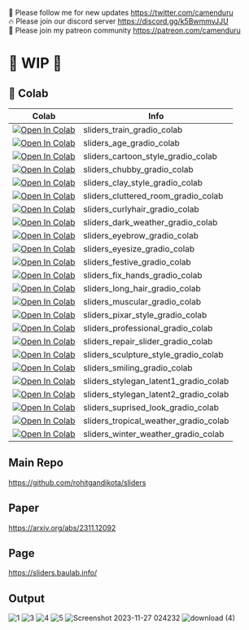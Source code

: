 🐣 Please follow me for new updates https://twitter.com/camenduru <br />
🔥 Please join our discord server https://discord.gg/k5BwmmvJJU <br />
🥳 Please join my patreon community https://patreon.com/camenduru <br />

# 🚦 WIP 🚦

## 🦒 Colab

| Colab | Info
| --- | --- |
[![Open In Colab](https://colab.research.google.com/assets/colab-badge.svg)](https://colab.research.google.com/github/camenduru/sliders-colab/blob/main/sliders/sliders_train_gradio_colab.ipynb) | sliders_train_gradio_colab
[![Open In Colab](https://colab.research.google.com/assets/colab-badge.svg)](https://colab.research.google.com/github/camenduru/sliders-colab/blob/main/sliders/sliders_age_gradio_colab.ipynb) | sliders_age_gradio_colab
[![Open In Colab](https://colab.research.google.com/assets/colab-badge.svg)](https://colab.research.google.com/github/camenduru/sliders-colab/blob/main/sliders/sliders_cartoon_style_gradio_colab.ipynb) | sliders_cartoon_style_gradio_colab
[![Open In Colab](https://colab.research.google.com/assets/colab-badge.svg)](https://colab.research.google.com/github/camenduru/sliders-colab/blob/main/sliders/sliders_chubby_gradio_colab.ipynb) | sliders_chubby_gradio_colab
[![Open In Colab](https://colab.research.google.com/assets/colab-badge.svg)](https://colab.research.google.com/github/camenduru/sliders-colab/blob/main/sliders/sliders_clay_style_gradio_colab.ipynb) | sliders_clay_style_gradio_colab
[![Open In Colab](https://colab.research.google.com/assets/colab-badge.svg)](https://colab.research.google.com/github/camenduru/sliders-colab/blob/main/sliders/sliders_cluttered_room_gradio_colab.ipynb) | sliders_cluttered_room_gradio_colab
[![Open In Colab](https://colab.research.google.com/assets/colab-badge.svg)](https://colab.research.google.com/github/camenduru/sliders-colab/blob/main/sliders/sliders_curlyhair_gradio_colab.ipynb) | sliders_curlyhair_gradio_colab
[![Open In Colab](https://colab.research.google.com/assets/colab-badge.svg)](https://colab.research.google.com/github/camenduru/sliders-colab/blob/main/sliders/sliders_dark_weather_gradio_colab.ipynb) | sliders_dark_weather_gradio_colab
[![Open In Colab](https://colab.research.google.com/assets/colab-badge.svg)](https://colab.research.google.com/github/camenduru/sliders-colab/blob/main/sliders/sliders_eyebrow_gradio_colab.ipynb) | sliders_eyebrow_gradio_colab
[![Open In Colab](https://colab.research.google.com/assets/colab-badge.svg)](https://colab.research.google.com/github/camenduru/sliders-colab/blob/main/sliders/sliders_eyesize_gradio_colab.ipynb) | sliders_eyesize_gradio_colab
[![Open In Colab](https://colab.research.google.com/assets/colab-badge.svg)](https://colab.research.google.com/github/camenduru/sliders-colab/blob/main/sliders/sliders_festive_gradio_colab.ipynb) | sliders_festive_gradio_colab
[![Open In Colab](https://colab.research.google.com/assets/colab-badge.svg)](https://colab.research.google.com/github/camenduru/sliders-colab/blob/main/sliders/sliders_fix_hands_gradio_colab.ipynb) | sliders_fix_hands_gradio_colab
[![Open In Colab](https://colab.research.google.com/assets/colab-badge.svg)](https://colab.research.google.com/github/camenduru/sliders-colab/blob/main/sliders/sliders_long_hair_gradio_colab.ipynb) | sliders_long_hair_gradio_colab
[![Open In Colab](https://colab.research.google.com/assets/colab-badge.svg)](https://colab.research.google.com/github/camenduru/sliders-colab/blob/main/sliders/sliders_muscular_gradio_colab.ipynb) | sliders_muscular_gradio_colab
[![Open In Colab](https://colab.research.google.com/assets/colab-badge.svg)](https://colab.research.google.com/github/camenduru/sliders-colab/blob/main/sliders/sliders_pixar_style_gradio_colab.ipynb) | sliders_pixar_style_gradio_colab
[![Open In Colab](https://colab.research.google.com/assets/colab-badge.svg)](https://colab.research.google.com/github/camenduru/sliders-colab/blob/main/sliders/sliders_professional_gradio_colab.ipynb) | sliders_professional_gradio_colab
[![Open In Colab](https://colab.research.google.com/assets/colab-badge.svg)](https://colab.research.google.com/github/camenduru/sliders-colab/blob/main/sliders/sliders_repair_slider_gradio_colab.ipynb) | sliders_repair_slider_gradio_colab
[![Open In Colab](https://colab.research.google.com/assets/colab-badge.svg)](https://colab.research.google.com/github/camenduru/sliders-colab/blob/main/sliders/sliders_sculpture_style_gradio_colab.ipynb) | sliders_sculpture_style_gradio_colab
[![Open In Colab](https://colab.research.google.com/assets/colab-badge.svg)](https://colab.research.google.com/github/camenduru/sliders-colab/blob/main/sliders/sliders_smiling_gradio_colab.ipynb) | sliders_smiling_gradio_colab
[![Open In Colab](https://colab.research.google.com/assets/colab-badge.svg)](https://colab.research.google.com/github/camenduru/sliders-colab/blob/main/sliders/sliders_stylegan_latent1_gradio_colab.ipynb) | sliders_stylegan_latent1_gradio_colab
[![Open In Colab](https://colab.research.google.com/assets/colab-badge.svg)](https://colab.research.google.com/github/camenduru/sliders-colab/blob/main/sliders/sliders_stylegan_latent2_gradio_colab.ipynb) | sliders_stylegan_latent2_gradio_colab
[![Open In Colab](https://colab.research.google.com/assets/colab-badge.svg)](https://colab.research.google.com/github/camenduru/sliders-colab/blob/main/sliders/sliders_suprised_look_gradio_colab.ipynb) | sliders_suprised_look_gradio_colab
[![Open In Colab](https://colab.research.google.com/assets/colab-badge.svg)](https://colab.research.google.com/github/camenduru/sliders-colab/blob/main/sliders/sliders_tropical_weather_gradio_colab.ipynb) | sliders_tropical_weather_gradio_colab
[![Open In Colab](https://colab.research.google.com/assets/colab-badge.svg)](https://colab.research.google.com/github/camenduru/sliders-colab/blob/main/sliders/sliders_winter_weather_gradio_colab.ipynb) | sliders_winter_weather_gradio_colab

## Main Repo
https://github.com/rohitgandikota/sliders

## Paper
https://arxiv.org/abs/2311.12092

## Page
https://sliders.baulab.info/

## Output

![1](https://github.com/camenduru/sliders-colab/assets/54370274/2d44c588-5603-4eb1-ac93-43dcd34a0197)
![3](https://github.com/camenduru/sliders-colab/assets/54370274/d24f6d7f-1a7c-42cd-9743-b96ccc556cdc)
![4](https://github.com/camenduru/sliders-colab/assets/54370274/461c44af-93ab-46fe-8259-1f2c413ded51)
![5](https://github.com/camenduru/sliders-colab/assets/54370274/f65b73ec-1c31-4639-a96a-b3e59803c3fc)
![Screenshot 2023-11-27 024232](https://github.com/camenduru/sliders-colab/assets/54370274/bdf05ddf-1200-40b0-a0e5-607a5beea8fc)
![download (4)](https://github.com/camenduru/sliders-colab/assets/54370274/327d8db6-9a16-4ce1-a230-a76798e19421)
